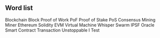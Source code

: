 ## Word list

Blockchain
Block
Proof of Work PoF
Proof of Stake PoS
Consensus
Mining Miner
Ethereum
Solidity
EVM Virtual Machine
Whisper
Swarm
IPSF
Oracle
Smart Contract
Transaction
Unstoppable
I
Test

